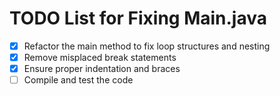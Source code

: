 # TODO List for Fixing Main.java

- [x] Refactor the main method to fix loop structures and nesting
- [x] Remove misplaced break statements
- [x] Ensure proper indentation and braces
- [ ] Compile and test the code
